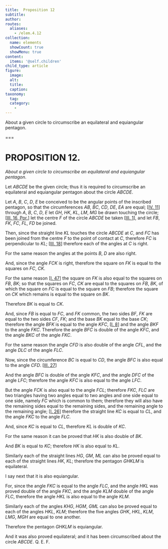 ```yaml
---
title:  Proposition 12
subtitle: 
author:
routes:
  aliases:
    - /elem.4.12
collection:
  name: elements
  showCount: true
  showMenu: true
content:
  items: '@self.children'
child_type: article
figure:
  image:
  alt:
  title:
  caption:
taxonomy:
  tag:
  category:
    - 
---
```


<p><emph>About a given circle to circumscribe an equilateral and equiangular pentagon</emph>. </p>

===

<h1>PROPOSITION 12.</h1>
<p><em>About a given circle to circumscribe an equilateral and equiangular pentagon</em>. </p>

<p>Let <em>ABCDE</em> be the given circle; thus it is required to circumscribe an equilateral and equiangular pentagon about the circle <em>ABCDE</em>. </p>

<p>Let <em>A</em>, <em>B</em>, <em>C</em>, <em>D</em>, <em>E</em> be conceived to be the angular points of the inscribed pentagon, so that the circumferences <em>AB</em>, <em>BC</em>, <em>CD</em>, <em>DE</em>, <em>EA</em> are equal; [<a href="/elem.4.11">IV. 11</a>]  through <em>A</em>, <em>B</em>, <em>C</em>, <em>D</em>, <em>E</em> let <em>GH</em>, <em>HK</em>, <em>KL</em>, <em>LM</em>, <em>MG</em> be drawn touching the circle; [<a href="/elem.3.16.p.1">III. 16, Por.</a>] let the centre <em>F</em> of the circle <em>ABCDE</em> be taken [<a href="/elem.3.1">III. 1</a>], and let <em>FB</em>, <em>FK</em>, <em>FC</em>, <em>FL</em>, <em>FD</em> be joined. </p>

<p>Then, since the straight line <em>KL</em> touches the circle <em>ABCDE</em> at <em>C</em>, and <em>FC</em> has been joined from the centre <em>F</em> to the point of contact at <em>C</em>, <span class="center">therefore <em>FC</em> is perpendicular to <em>KL</em>; [<a href="/elem.3.18">III. 18</a>] therefore each of the angles at <em>C</em> is right.</span>
      </p>

<p>For the same reason <span class="center">the angles at the points <em>B</em>, <em>D</em> are also right.</span>
       <pb n="103"/></p>

<p>And, since the angle <em>FCK</em> is right, therefore the square on <em>FK</em> is equal to the squares on <em>FC</em>, <em>CK</em>. </p>

<p>For the same reason [<a href="/elem.1.47">I. 47</a>] <span class="center">the square on <em>FK</em> is also equal to the squares on <em>FB</em>, <em>BK</em>; so that the squares on <em>FC</em>, <em>CK</em> are equal to the squares on <em>FB</em>, <em>BK</em>, of which the square on <em>FC</em> is equal to the square on <em>FB</em>;</span> therefore the square on <em>CK</em> which remains is equal to the square on <em>BK</em>. </p>

<p>Therefore <em>BK</em> is equal to <em>CK</em>. </p>

<p>And, since <em>FB</em> is equal to <em>FC</em>, and <em>FK</em> common, <span class="center">the two sides <em>BF</em>, <em>FK</em> are equal to the two sides <em>CF</em>, <em>FK</em>; and the base <em>BK</em> equal to the base <em>CK</em>; therefore the angle <em>BFK</em> is equal to the angle <em>KFC</em>, [<a href="/elem.1.8">I. 8</a>] and the angle <em>BKF</em> to the angle <em>FKC</em>.</span> Therefore the angle <em>BFC</em> is double of the angle <em>KFC</em>, <span class="center">and the angle <em>BKC</em> of the angle <em>FKC</em>.</span>
      </p>

<p>For the same reason <span class="center">the angle <em>CFD</em> is also double of the angle <em>CFL</em>, and the angle <em>DLC</em> of the angle <em>FLC</em>.</span>
      </p>

<p>Now, since the circumference <em>BC</em> is equal to <em>CD</em>, the angle <em>BFC</em> is also equal to the angle <em>CFD</em>. [<a href="/elem.3.27">III. 27</a>] </p>

<p>And the angle <em>BFC</em> is double of the angle <em>KFC</em>, and the angle <em>DFC</em> of the angle <em>LFC</em>; <span class="center">therefore the angle <em>KFC</em> is also equal to the angle <em>LFC</em>.</span>
      </p>

<p>But the angle <em>FCK</em> is also equal to the angle <em>FCL</em>; therefore <em>FKC</em>, <em>FLC</em> are two triangles having two angles equal to two angles and one side equal to one side, namely <em>FC</em> which is common to them; therefore they will also have the remaining sides equal to the remaining sides, and the remaining angle to the remaining angle; [<a href="/elem.1.26">I. 26</a>] <span class="center">therefore the straight line <em>KC</em> is equal to <em>CL</em>, and the angle <em>FKC</em> to the angle <em>FLC</em>.</span>
      </p>

<p>And, since <em>KC</em> is equal to <em>CL</em>, therefore <em>KL</em> is double of <em>KC</em>. <pb n="104"/></p>

<p>For the same reason it can be proved that <span class="center"><em>HK</em> is also double of <em>BK</em>.</span>
      </p>

<p>And <em>BK</em> is equal to <em>KC</em>; <span class="center">therefore <em>HK</em> is also equal to <em>KL</em>.</span>
      </p>

<p>Similarly each of the straight lines <em>HG</em>, <em>GM</em>, <em>ML</em> can also be proved equal to each of the straight lines <em>HK</em>, <em>KL</em>; <span class="center">therefore the pentagon <em>GHKLM</em> is equilateral.</span>
      </p>

<p>I say next that it is also equiangular. </p>

<p>For, since the angle <em>FKC</em> is equal to the angle <em>FLC</em>, and the angle <em>HKL</em> was proved double of the angle <em>FKC</em>, <span class="center">and the angle <em>KLM</em> double of the angle <em>FLC</em>, therefore the angle <em>HKL</em> is also equal to the angle <em>KLM</em>.</span>
      </p>

<p>Similarly each of the angles <em>KHG</em>, <em>HGM</em>, <em>GML</em> can also be proved equal to each of the angles <em>HKL</em>, <em>KLM</em>; therefore the five angles <em>GHK</em>, <em>HKL</em>, <em>KLM</em>, <em>LMG</em>, <em>MGH</em> are equal to one another. </p>

<p>Therefore the pentagon <em>GHKLM</em> is equiangular. </p>

<p>And it was also proved equilateral; and it has been circumscribed about the circle <em>ABCDE</em>. Q. E. F.</p>
